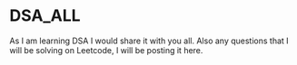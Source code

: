 # DSA_ALL
As I am learning DSA I would share it with you all.
Also any questions that I will be solving on Leetcode, I will be posting it here.
